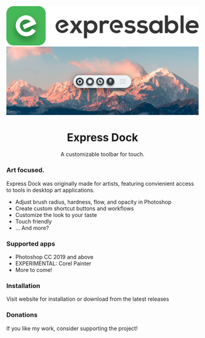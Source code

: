 ![Logo](repo/images/logo-full.png)
![Preview](repo/images/github-preview.png)
<div align="center">
  <h1>Express Dock</h1>
  A customizable toolbar for touch.
</div>

### Art focused.
Express Dock was originally made for artists, featuring convienient access to tools in desktop art applications.

- Adjust brush radius, hardness, flow, and opacity in Photoshop
- Create custom shortcut buttons and workflows
- Customize the look to your taste
- Touch friendly
- ... And more?

### Supported apps
- Photoshop CC 2019 and above
- EXPERIMENTAL: Corel Painter
- More to come!

### Installation

Visit website for installation or download from the latest releases

### Donations

If you like my work, consider supporting the project!
